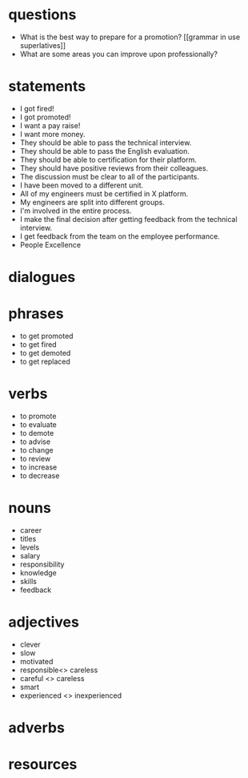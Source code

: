 # questions
- What is the best way to prepare for a promotion? [[grammar in use superlatives]]
- What are some areas you can improve upon professionally?
# statements
- I got fired!
- I got promoted!
- I want a pay raise!
- I want more money.
- They should be able to pass the technical interview.
- They should be able to pass the English evaluation.
- They should be able to certification for their platform.
- They should have positive reviews from their colleagues.
- The discussion must be clear to all of the participants.
- I have been moved to a different unit.
- All of my engineers must be certified in X platform.
- My engineers are split into different groups.
- I'm involved in the entire process.
- I make the final decision after getting feedback from the technical interview.
- I get feedback from the team on the employee performance.
- People Excellence 

# dialogues

# phrases

- to get promoted
- to get fired
- to get demoted
- to get replaced

# verbs
- to promote
- to evaluate
- to demote
- to advise
- to change
- to review
- to increase
- to decrease
# nouns
- career
- titles
- levels
- salary
- responsibility
- knowledge
- skills
- feedback


# adjectives
- clever
- slow
- motivated
- responsible<> careless
- careful <> careless
- smart 
- experienced <> inexperienced

# adverbs

# resources
